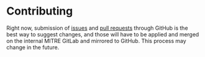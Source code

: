 # Contributing

Right now, submission of [issues](https://github.com/janus-llm/janus-llm/issues) and [pull requests](https://github.com/janus-llm/janus-llm/pulls) through GitHub is the best way to suggest changes, and those will have to be applied and merged on the internal MITRE GitLab and mirrored to GitHub. This process may change in the future.
